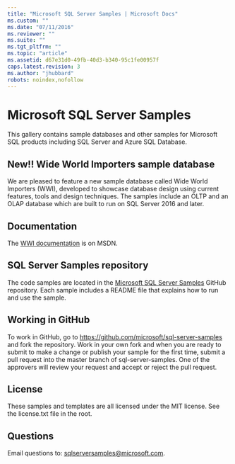 ```yaml
---
title: "Microsoft SQL Server Samples | Microsoft Docs"
ms.custom: ""
ms.date: "07/11/2016"
ms.reviewer: ""
ms.suite: ""
ms.tgt_pltfrm: ""
ms.topic: "article"
ms.assetid: d67e31d0-49fb-40d3-b340-95c1fe00957f
caps.latest.revision: 3
ms.author: "jhubbard"
robots: noindex,nofollow
---
```

# Microsoft SQL Server Samples
This gallery contains sample databases and other samples for Microsoft SQL products including SQL Server and Azure SQL Database.   

## New!! Wide World Importers sample database

We are pleased to feature a new sample database called Wide World Importers (WWI), developed to showcase database design using current features, tools and design techniques. The samples include an OLTP and an OLAP database which are built to run on SQL Server 2016 and later. 

## Documentation
The [WWI documentation](https://msdn.microsoft.com/library/mt734199(v=sql.1).aspx) is on MSDN.   
  

## SQL Server Samples repository
The code samples are located in the [Microsoft SQL Server Samples](https://github.com/microsoft/sql-server-samples) GitHub repository. Each sample includes a README file that explains how to run and use the sample. 

## Working in GitHub
To work in GitHub, go to https://github.com/microsoft/sql-server-samples and fork the repository. Work in your own fork and when you are ready to submit to make a change or publish your sample for the first time, submit a pull request into the master branch of sql-server-samples. One of the approvers will review your request and accept or reject the pull request.

## License
These samples and templates are all licensed under the MIT license. See the license.txt file in the root.

## Questions
Email questions to: sqlserversamples@microsoft.com.